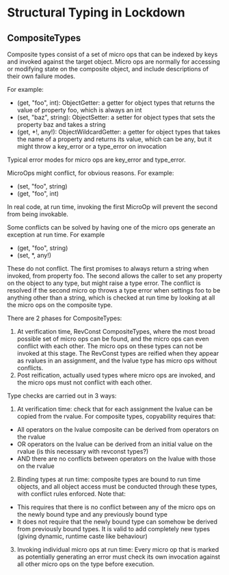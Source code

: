 # Structural Typing in Lockdown

## CompositeTypes

Composite types consist of a set of micro ops that can be indexed by keys and invoked against the target object. Micro ops are normally for accessing or modifying state on the composite object, and include descriptions of their own failure modes.

For example:

  - (get, "foo", int): ObjectGetter: a getter for object types that returns the value of property foo, which is always an int
  - (set, "baz", string): ObjectSetter: a setter for object types that sets the property baz and takes a string
  - (get, *!, any!): ObjectWildcardGetter: a getter for object types that takes the name of a property and returns its value, which can be any, but it might throw a key\_error or a type\_error on invocation

Typical error modes for micro ops are key\_error and type\_error.

MicroOps might conflict, for obvious reasons. For example:

  - (set, "foo", string)
  - (get, "foo", int)

In real code, at run time, invoking the first MicroOp will prevent the second from being invokable.

Some conflicts can be solved by having one of the micro ops generate an exception at run time. For example

  - (get, "foo", string)
  - (set, *, any!)

These do not conflict. The first promises to always return a string when invoked, from property foo. The second allows the caller to set any property on the object to any type, but might raise a type error. The conflict is resolved if the second micro op throws a type error when settings foo to be anything other than a string, which is checked at run time by looking at all the micro ops on the composite type.

There are 2 phases for CompositeTypes:

1. At verification time, RevConst CompositeTypes, where the most broad possible set of micro ops can be found, and the micro ops can even conflict with each other. The micro ops on these types can not be invoked at this stage. The RevConst types are reified when they appear as rvalues in an assignment, and the lvalue type has micro ops without conflicts.
2. Post reification, actually used types where micro ops are invoked, and the micro ops must not conflict with each other.

Type checks are carried out in 3 ways:

1. At verification time: check that for each assignment the lvalue can be copied from the rvalue. For composite types, copyability requires that:
  * All operators on the lvalue composite can be derived from operators on the rvalue
  * OR operators on the lvalue can be derived from an initial value on the rvalue (is this necessary with revconst types?)
  * AND there are no conflicts between operators on the lvalue with those on the rvalue
2. Binding types at run time: composite types are bound to run time objects, and all object access must be conducted through these types, with conflict rules enforced. Note that:
  * This requires that there is no conflict between any of the micro ops on the newly bound type and any previously bound type
  * It does not require that the newly bound type can somehow be derived from previously bound types. It is valid to add completely new types (giving dynamic, runtime caste like behaviour)
3. Invoking individual micro ops at run time: Every micro op that is marked as potentially generating an error must check its own invocation against all other micro ops on the type before execution. 
